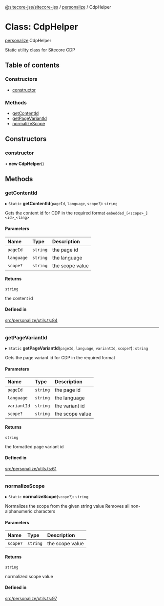 [@sitecore-jss/sitecore-jss](../README.md) / [personalize](../modules/personalize.md) / CdpHelper

# Class: CdpHelper

[personalize](../modules/personalize.md).CdpHelper

Static utility class for Sitecore CDP

## Table of contents

### Constructors

- [constructor](personalize.CdpHelper.md#constructor)

### Methods

- [getContentId](personalize.CdpHelper.md#getcontentid)
- [getPageVariantId](personalize.CdpHelper.md#getpagevariantid)
- [normalizeScope](personalize.CdpHelper.md#normalizescope)

## Constructors

### constructor

• **new CdpHelper**()

## Methods

### getContentId

▸ `Static` **getContentId**(`pageId`, `language`, `scope?`): `string`

Gets the content id for CDP in the required format `embedded_[<scope>_]<id>_<lang>`

#### Parameters

| Name       | Type     | Description     |
| :--------- | :------- | :-------------- |
| `pageId`   | `string` | the page id     |
| `language` | `string` | the language    |
| `scope?`   | `string` | the scope value |

#### Returns

`string`

the content id

#### Defined in

[src/personalize/utils.ts:84](https://github.com/Sitecore/jss/blob/0b8b1fca9/packages/sitecore-jss/src/personalize/utils.ts#L84)

---

### getPageVariantId

▸ `Static` **getPageVariantId**(`pageId`, `language`, `variantId`, `scope?`): `string`

Gets the page variant id for CDP in the required format

#### Parameters

| Name        | Type     | Description     |
| :---------- | :------- | :-------------- |
| `pageId`    | `string` | the page id     |
| `language`  | `string` | the language    |
| `variantId` | `string` | the variant id  |
| `scope?`    | `string` | the scope value |

#### Returns

`string`

the formatted page variant id

#### Defined in

[src/personalize/utils.ts:61](https://github.com/Sitecore/jss/blob/0b8b1fca9/packages/sitecore-jss/src/personalize/utils.ts#L61)

---

### normalizeScope

▸ `Static` **normalizeScope**(`scope?`): `string`

Normalizes the scope from the given string value
Removes all non-alphanumeric characters

#### Parameters

| Name     | Type     | Description     |
| :------- | :------- | :-------------- |
| `scope?` | `string` | the scope value |

#### Returns

`string`

normalized scope value

#### Defined in

[src/personalize/utils.ts:97](https://github.com/Sitecore/jss/blob/0b8b1fca9/packages/sitecore-jss/src/personalize/utils.ts#L97)
